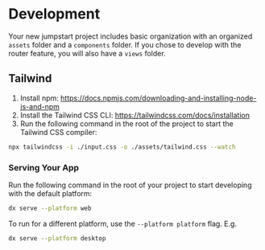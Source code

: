 # Development

Your new jumpstart project includes basic organization with an organized `assets` folder and a `components` folder.
If you chose to develop with the router feature, you will also have a `views` folder.

## Tailwind

1. Install npm: <https://docs.npmjs.com/downloading-and-installing-node-js-and-npm>
2. Install the Tailwind CSS CLI: <https://tailwindcss.com/docs/installation>
3. Run the following command in the root of the project to start the Tailwind CSS compiler:

```bash
npx tailwindcss -i ./input.css -o ./assets/tailwind.css --watch
```

### Serving Your App

Run the following command in the root of your project to start developing with the default platform:

```bash
dx serve --platform web
```

To run for a different platform, use the `--platform platform` flag. E.g.

```bash
dx serve --platform desktop
```
